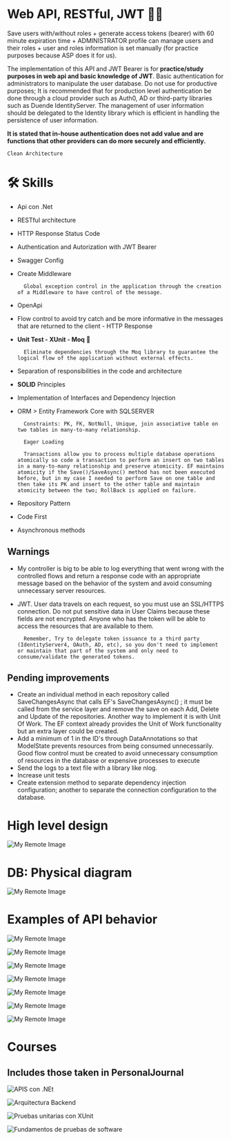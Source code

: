 # Web API, RESTful, JWT 🔑⏰
Save users with/without roles + generate access tokens (bearer) with 60 minute expiration time + ADMINISTRATOR profile can manage users and their roles + user and roles information is set manually (for practice purposes because ASP does it for us).

The implementation of this API and JWT Bearer is for **practice/study purposes in web api and basic knowledge of JWT**. Basic authentication for administrators to manipulate the user database. Do not use for productive purposes; It is recommended that for production level authentication be done through a cloud provider such as Auth0, AD or third-party libraries such as Duende IdentityServer. The management of user information should be delegated to the Identity library which is efficient in handling the persistence of user information.


**It is stated that in-house authentication does not add value and are functions that other providers can do more securely and efficiently.**

```bash
Clean Architecture
```

# 🛠 Skills
* Api con .Net
* RESTful architecture
* HTTP Response Status Code
* Authentication and Autorization with JWT Bearer
* Swagger Config
* Create Middleware

        Global exception control in the application through the creation of a Middleware to have control of the message.
* OpenApi
* Flow control to avoid try catch and be more informative in the messages that are returned to the client - HTTP Response
* **Unit Test - XUnit - Moq** 🧪
    
        Eliminate dependencies through the Moq library to guarantee the logical flow of the application without external effects.

* Separation of responsibilities in the code and architecture
* **SOLID** Principles
* Implementation of Interfaces and Dependency Injection
* ORM > Entity Framework Core with SQLSERVER

        Constraints: PK, FK, NotNull, Unique, join associative table on two tables in many-to-many relationship.

        Eager Loading

        Transactions allow you to process multiple database operations atomically so code a transaction to perform an insert on two tables in a many-to-many relationship and preserve atomicity. EF maintains atomicity if the Save()/SaveAsync() method has not been executed before, but in my case I needed to perform Save on one table and then take its PK and insert to the other table and maintain atomicity between the two; RollBack is applied on failure.

* Repository Pattern
* Code First
* Asynchronous methods


## Warnings
* My controller is big to be able to log everything that went wrong with the controlled flows and return a response code with an appropriate message based on the behavior of the system and avoid consuming unnecessary server resources.

* JWT. User data travels on each request, so you must use an SSL/HTTPS connection. Do not put sensitive data in User Claims because these fields are not encrypted. Anyone who has the token will be able to access the resources that are available to them.

        Remember, Try to delegate token issuance to a third party (IdentityServer4, OAuth, AD, etc), so you don't need to implement or maintain that part of the system and only need to consume/validate the generated tokens.

## Pending improvements

* Create an individual method in each repository called SaveChangesAsync that calls EF's SaveChangesAsync() ; it must be called from the service layer and remove the save on each Add, Delete and Update of the repositories. Another way to implement it is with Unit Of Work. The EF context already provides the Unit of Work functionality but an extra layer could be created.
* Add a minimum of 1 in the ID's through DataAnnotations so that ModelState prevents resources from being consumed unnecessarily. Good flow control must be created to avoid unnecessary consumption of resources in the database or expensive processes to execute
* Send the logs to a text file with a library like nlog.
* Increase unit tests
* Create extension method to separate dependency injection configuration; another to separate the connection configuration to the database.

# High level design

![My Remote Image](https://uc25c5b90c15861212af8228c208.previews.dropboxusercontent.com/p/thumb/ABtDptl2Y-AjYppuHSLLMg68MQS_s_F3SnALWeESKiGvHcJTWPB4MYH0NtgppuKW-VoyyKbNtG4ZpfXSdF04R2-V-zNe5sP7zALJc0yRtMM4bW1Vp6hxXLvTxA5SvgKi01sllAu2FENDj6q4Ec-CGxDqYuWP70sVQ3v2P0ChYNBZFD80RuuwMd6cpVsgVE_PPQy4AUyE0bmgCH5AwvtVV7eneSg-tZJnxubsV0TCEvbdqnbema5xRzwjdEIgPliaoSdjVxSvOa2Aiy0GxE34T7Wj0DitM1Tm_GpB2IWwwt8gD_e3g3f0ipUNVvdgSoGhHgjfhTzqKLQu9a5_FpeNyxhaQwkNQEvGvKk2_iaeLpS2Rx1-mE8AQDLshexnDAj1fCqzZmZjIK99BYTXzwNgTJbwy-kL3yG139LTzElLlSjcPQ/p.png)

# DB: Physical diagram
![My Remote Image](https://uc856d249a80f9043fa627059010.previews.dropboxusercontent.com/p/thumb/ABtzM1bV-pbzS6tI3b7Kr1zi8u74oA6ewU6tc9E8sz3Aaiuk3l2McbHmeN8BG8LVqzBsQtwO07gBlzwaL34eJ8N6Xz4yLC4tcaIu0-V-IvlNQluY4vzDsBYWjMAM1ActSTfBQaNxuePeZfmhPpdEycPHmCyJAQRUc_LouVruhw0G4G1BGqeKnFkTXWPIzP0gBkB4IoyV1TsB4nx9S9Q3jh7m9zs-tqZr1tWCZy6EwgjO1V72RgUvlIu6F09_pHoIVI-D-ERKlMkofIBb80BvijW1QvODn7muO4RhHgNxL4lwBWKDCXUjSwn_fx6rEi62rO2yGrNJitq136Loib8PMsE6V1oS1HwTCJ2CqJGCx510mdIr-pCoLAlblRtZUB6BdnJMVGttfeU_wCEaayZU_NxyW7qiog0NXMi_3lDuhVXd9A/p.png)

# Examples of API behavior
![My Remote Image](https://ucb43486a36034b915d58d6a95b7.previews.dropboxusercontent.com/p/thumb/ABvDrrkR9E5-PXeROlyxwM5PhHknS4cMi4KjOuh80K0sCEYHHPXKZ_200yOzE7TDM3GQigq8b2PfZSqvc4PL1jcDlHQugre-2H5H9yKM-_pzAMgk2_P_FaFMhmxmkMTSB1BOzxLjtd6-02Znrw5F6dIW-LJspqV2_njBlvivluLDcvLXTyJtBSgkL4SoFFByIPjMr3i2n7TBkNElaOj_FXdbcY45xgOIikTEA_K8v-xbDflpCWskok55fKC4_O3Occ6GOXMYSdZNNJU6TwhpyOcFcOI3VarxlDoHcL4LsZTAoEZRKWwFSZ7rj-avJUofqPdCYXaFEbvWwgyQH_RurVCpIfiqP-5SNsFtWLf1cYwceZUv627KeeD3IQkiMipYuDnkOWrfwad1PZeWgegiJw01e28a6OZ4of56xS4CXXajGQ/p.png)

![My Remote Image](https://uc1d03ffae143fa792537e09ee73.previews.dropboxusercontent.com/p/thumb/ABsDioWCukzCz_lsP14nIhMTWm2IDiakGOvn0eBGFnCLYB8Veo8_KTCC7ygYdq7Sexu9sFSgilL-MvqwA_f8Ycota0f74xW146HWzidBmx7E8PafpAfpeSRHlsdDIi-KdSjAuv8XWbXvXqseBc-MNjeBNsOjfLd9YOkq1JqyeA7m9frzLAgvNVQW87ektkWzkuYtjTdCfn6U8A8zBuZ2CgXCT3813RWqc1fNs5HWH9nzZIe4qsIlfWi1umqRdlv2mnzTGkw_U4436gV5vlMiQQNgAmbl9q0LvfzxT6j7sjzhmQr-RE0sm1Ps3RT3G2eZwdBa7NTmbJ0R1E2yyFB4Se5QoQZpLGPTke7Zu2U-g6AXlUxVzVlFeyoq9NnCTBgC7b1XYNHydJYJNZtcQt2HPmhNFUmib0NHk7nYydVqhNSgzA/p.png)

![My Remote Image](https://uc8f5e738cf48ed8decd451dcdc0.previews.dropboxusercontent.com/p/thumb/ABvG4cOig13Lw8-W2zHE2bnVRtgd2rbMctYonql0VZmdKdKGksVx_7tjTv0XuNqAMV3qV4N51AVkSRi3T-luKoO6kd8bHAJxwP4CWsNbiDMVilc6YuG-H8jqi0LPTiZxu5WJcRbzBjJbiP3yjLEpoqmQPy_yogAkrPjsU-nTmn80EHPHCGVTaSsAgZT2U6-NlnaZv3oRZFomw73fX5NZww-2nZvV5RpJNnm-HtmJh03usz8jxuqGNdUHUcg7jqdWik_s0f6j92V_pxk_fTAkmoyyo98tIRH8W-3iFhg8wZdmEmFKEtS62imHBLrYarnng6sC1Ki53UHq5YOIBVQbEp7lIdcJeaao6iNYHwjbZXRoE7eokTcqJhk3gT_TVD4hd7Sx1-NqGh3T5eZY-RBhmE6mfjctnwjPY52E_-r1-Goadg/p.png)

![My Remote Image](https://uce607b900adcf96f5f2d9eb5de4.previews.dropboxusercontent.com/p/thumb/ABumHAZt8JWj0rJrg5RtBudZEbWmBeMoovW6g48ZTfP3QPJgdGhMGw6rQjSBO3lK5eNRhSpThiCwwGim45KkhVVRr337Lb65uyPANVdvt0Mlh2NfRCSHAcMOE01ETPZ9yGVjulIjjWgoXJz35RTZG3KQDOL2xFp9SN9kECMauItsZF3Qm0_1NW8Gk0LZwp2IAKvKqlqLzfaZl5g2sQXZ1pbvfiApwX82ghxEBqKrqUZ04lIt1eMGBP-3rmjn0fcWgQwatiZPvxX_ILVpqvfGRiVDaIQD2qhtWnMQShop9OitwVyb8Rl2UqcRdE2-Vxw44Aib4b_FHjNzm_m56ijknkgIEbZqx3gc3lkHT5cSSvpBNVzPnYh5hfBJgK2fOud7duaLYIlHty5B5UieEsGV_1BO-iajqZr1O1pmXgCVigRYmQ/p.png)

![My Remote Image](https://uc50f113cb8bc7784f6c8c16a800.previews.dropboxusercontent.com/p/thumb/ABuB1bg3MIfTntCVjWw2ubQvtvfBSudT-DJXcTOnHKufMcU923Fpr3wGcPZqcGDEcILrYTVNk27L1xBHiuF4wfZxfZOcmQwk828tYJJYrZDQqKoktL12mCQLCURhyw-lQxopVU8tWSKLwc0nl0C9G2uBjQRZOoEzNH8KM5eNL4r6j0kkWrOUl5dIw5V04tzt3JxYaxbfvqcRKKHL8hFzTzDUfrmv3OTOsuovDbiYAZ43us7aJKv-jay5BedScFQq4D0rYbeFnod3C3uJggKl4vllgTsw8CeJbdXUHMAuSqjki0N-xjUsic3z5QEGDQiEhVhCM4kAyE1Iv0ymSiYrrGmlXExe3VBp-lsE90GeIb6eVPeztkltRAzJW4DSdlPlgvJq1OkpQ9L5EgsrnbTVTmDbGnGeuoj42f_zEZ-4m66LVg/p.png)

![My Remote Image](https://uc7d1cee4ddf178dd57d5d2831d5.previews.dropboxusercontent.com/p/thumb/ABui8i1ezvzlRNduz8PeXwDoftJEQy8_FMs-kBWt0Fi8v_y3VJ33iwoslOG8C6J3m9Kf-AY-dGaJIlpixIZtENszjRLp1MY3m5aGuuHjhX4tca21FeMg6R4rvFo_uaXHEC_qZcpIrCNfRnLP9fAJCFF74Mkj0K0mAcVEHAqUeSolTn9SSOVhE0lrFIx5usASRl5yOhAx-QRG41ZQbb008lFLzDVgVLG1-Wb8zOKcaYYzlpvnEzeAb-LVtv6_IBXqcCHmi6YApxVmaF-MeNOUvh0f5NACHDDjA78CeKvs89MjaZAblhRLsimP_kz1WQ4t3YcpV-x-zjcnuOQvtHXOQn9ddgsdvjfNcqQeBYdOcq5pwQh6UQdQdJ6F5AOIEegjEfqRyTh7ZA25G_FN8zl4TAxn8pw8W12MnvWf2Nl48xsT2w/p.png)

![My Remote Image](https://uce35e69d927742236e4d2aa68e8.previews.dropboxusercontent.com/p/thumb/ABvNaVhkto01jVZ_dLXPFjbaqBzdWTv88cI-uCbvrNFa8QwMwqyvYusbgE17eaCE9ohNLSYfbYF5ji6SXrv_0d1VIkuam_MMcIpczO1VFHuhAUgBl11Lo3zjZGLAx-LKdT4lHIFDW3jFi-Tai3rZfqLk0XlXZBHXluuH2ycOR40Rb04kQ4LjIXJSbYAPe8A3ha2REUVIJXLFjld1mXXZYTgluA9InK2aE4cfDdw8wbEjGlC9LYUZOIBfvcYUgFBxcyh1sPxII1O8qtlyJOOx62WE-KXb77_ip-npmaEDf7eNsEZhQd-K3AhYQJMHt8CGf0zR16Y6oUa35CkVtE7bHutJKmm3mtUvOqN1nODJ9bBl_X8NXboTrYs4khCBAbmtI9L9jomvGwZZABPXvrQXMOy13dfwXPtQVK9DB79xq6Ts2w/p.png)

# Courses
## Includes those taken in PersonalJournal

![APIS con .NEt](https://ucb2f91ad882e440712094e281eb.previews.dropboxusercontent.com/p/pdf_img/ABvZRviTGOZeSMXSflK4ZtIHNXshfIUerPlMwkVyRAz2mhzcKHKC2ylPWMtww-kIdAmimnRicBLa8spvrzYLXx7iMKTKxAhBFBa2_yrtBe51r6VNcDlgJ6oei0-e_QXwjnCRPjBC_h3IQUFvQ_LZ99zju9S7h1umRRMe_2BV73t8FiPpwua91A5DldpFz45MgRlV4DM_8iEto9wgSofJb7Ttq5AXle35WUnh0YSN4G17SPeZgayl4mGT7Rql1aiCIMunbKwyTVTfE3hhEYzlp18QWzc5-3uOwlRUkt9_zRChc8cTC2kyCAza-V4MfA0_ty6B9CHV5uZJu67ZkzT0EYwZuUMXq1UUHjlsoIn7OgWf6efHu4cGtNpdTNhLvv5jW2b7rrdU3RGwNpLqx8saZRIc/p.png?page=0&scale_percent=0)

![Arquitectura Backend](https://uc6fa32ac0c0b4733e01f66b8019.previews.dropboxusercontent.com/p/pdf_img/ABseRUcJzSVfV1044fwNhYHg3ydNyewIC-tDnhtfqyFrJB5yLURherVWPHf4dLpM6YuY3aW6jPLFPUziaCa3WF0Y8UWwabuPkbn9Y7NeS-0501FSpI2sSXjSlPCjnFBdLAVRPiHiJHEdMmGSqKOn71wfbAYFDDu159R1RiCYpwMS5xmPO7QpLxwj6QjtHeCqcD2SErEwhEdZBYMFYcAl-RNYrGkuBoxvQ-gEg0dN8t9ExLfo22o46qMgs96xyLAqXWNZAF62JFz5TMvJUyE-ZtH2rNe-2gbJ4VHx40t1AGD6HyohFXWhV0G4ORLbN5FNRJK8vjGDM-WPDzEFmzIGFta2vFliFvKTfhLQp3qHeTHvY9NqzWva-2siZ23PjELsVqtd7DWzPF5KrETunTtj_rBP/p.png?page=0&scale_percent=0)

![Pruebas unitarias con XUnit](https://uc08323a4878da615e779361ce61.previews.dropboxusercontent.com/p/pdf_img/ABugBztNbUQOncEd2yEnDvV7Og-6O1dODQkQCnd7O-ThmCAvUuJBVUVmPbF0eSF9pkh-AAUgIBHCd8UfqC_gMFbpzdnI6-QglUyY5rO6_ygJmhN0p4cxzU1NY1XzW0C7x-Pv2amMHAKnY3WySQ92rNDVVKv7TDK8-tMB2nVDHynICclYIdhC2adroP0VWtHIRrGc5of_-1yGh05mEKU6fLSHscnyJ5YJWIMEuHRlgrUC2oStQK38ktfLcOCBa1VjXZf0q_0USQvMFKwq9h5eHByfw65CVrhlkEOlJEA0af0UWKwDkY1Pxr6MA4VYdRq4cUbUkgO1WZ5LqgBkAyiPPSEyJIJv10PO1Gd2eC1zpneyJri7QVsz9V8MH1wYYsIvi_YpdoKHhRJ3zGiuRbvyVIvR/p.png?page=0&scale_percent=0)

![Fundamentos de pruebas de software](https://uc84a382b7965c8594b1be54e558.previews.dropboxusercontent.com/p/pdf_img/ABt2B6zgu3OR3VXStsoj8UHXcXGgblFgt0V_SXYZWqVCe1BbN0bZpDLhJmEBKGz17iaMAk6GDoklBTFu9mDold09gt-JHlmCmHWzOSMTR1p6AgBudWxxHYx0cQZFUD8j_6739mhW8Gou85W9illZIZZUNMAVhSS2t9C1vZ2IqVsPCcdfB0coEdvoKa2P8WEsEYIAIVwNeSJIN6cDjloGVBPY7meXL3nigwuULnx41VR-cgFG3qpGjsnNuPoSnWvM-O8gpEqujXBs5f7N8EF4qbMYrdINP8aI5-HXO3SMu79knwcrc6EVAZYLlJkh50gp8t5hPVs4SrFFvAYwA8bz8moCdL324HJcdU6UGM0qexXTsvkmvNAJMnpyK98KtGkAzi-4AXB993P3y4b2EHjmt1kd/p.png?page=0&scale_percent=0)